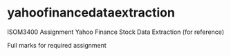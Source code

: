 # yahoofinancedataextraction

ISOM3400 Assignment Yahoo Finance Stock Data Extraction (for reference)

Full marks for required assignment
